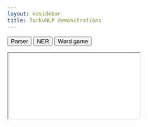 ```yaml
---
layout: nosidebar
title: TurkuNLP demonstrations
---
```


<button onclick="document.getElementById('demo-iframe').src = 'http://epsilon-it.utu.fi/parser_demo/'">Parser</button>
<button>NER</button>
<button>Word game</button>

<div id="demo-iframe-wrapper">
<iframe id="demo-iframe" src="demos.html"></iframe>
</div>
